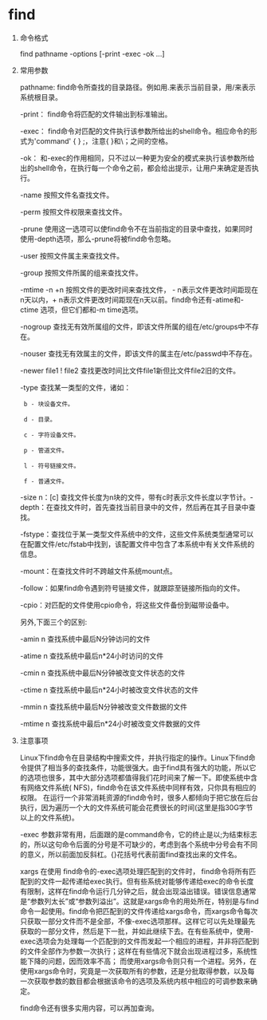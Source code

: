 # find

1. 命令格式

    find pathname -options [-print -exec -ok ...]

2. 常用参数

    pathname: find命令所查找的目录路径。例如用.来表示当前目录，用/来表示系统根目录。

    -print： find命令将匹配的文件输出到标准输出。

    -exec： find命令对匹配的文件执行该参数所给出的shell命令。相应命令的形式为'command' {  } \;，注意{   }和\；之间的空格。

    -ok： 和-exec的作用相同，只不过以一种更为安全的模式来执行该参数所给出的shell命令，在执行每一个命令之前，都会给出提示，让用户来确定是否执行。

    -name   按照文件名查找文件。

    -perm   按照文件权限来查找文件。

    -prune  使用这一选项可以使find命令不在当前指定的目录中查找，如果同时使用-depth选项，那么-prune将被find命令忽略。

    -user   按照文件属主来查找文件。

    -group  按照文件所属的组来查找文件。

    -mtime -n +n  按照文件的更改时间来查找文件， - n表示文件更改时间距现在n天以内，+ n表示文件更改时间距现在n天以前。find命令还有-atime和-ctime 选项，但它们都和-m time选项。

    -nogroup  查找无有效所属组的文件，即该文件所属的组在/etc/groups中不存在。

    -nouser   查找无有效属主的文件，即该文件的属主在/etc/passwd中不存在。

    -newer file1 ! file2  查找更改时间比文件file1新但比文件file2旧的文件。

    -type  查找某一类型的文件，诸如：

        b - 块设备文件。

        d - 目录。

        c - 字符设备文件。

        p - 管道文件。

        l - 符号链接文件。

        f - 普通文件。

    -size n：[c] 查找文件长度为n块的文件，带有c时表示文件长度以字节计。-depth：在查找文件时，首先查找当前目录中的文件，然后再在其子目录中查找。

    -fstype：查找位于某一类型文件系统中的文件，这些文件系统类型通常可以在配置文件/etc/fstab中找到，该配置文件中包含了本系统中有关文件系统的信息。

    -mount：在查找文件时不跨越文件系统mount点。

    -follow：如果find命令遇到符号链接文件，就跟踪至链接所指向的文件。

    -cpio：对匹配的文件使用cpio命令，将这些文件备份到磁带设备中。

    另外,下面三个的区别:

    -amin n   查找系统中最后N分钟访问的文件

    -atime n  查找系统中最后n*24小时访问的文件

    -cmin n   查找系统中最后N分钟被改变文件状态的文件

    -ctime n  查找系统中最后n*24小时被改变文件状态的文件

    -mmin n   查找系统中最后N分钟被改变文件数据的文件

    -mtime n  查找系统中最后n*24小时被改变文件数据的文件

3. 注意事项

    Linux下find命令在目录结构中搜索文件，并执行指定的操作。Linux下find命令提供了相当多的查找条件，功能很强大。由于find具有强大的功能，所以它的选项也很多，其中大部分选项都值得我们花时间来了解一下。即使系统中含有网络文件系统( NFS)，find命令在该文件系统中同样有效，只你具有相应的权限。 在运行一个非常消耗资源的find命令时，很多人都倾向于把它放在后台执行，因为遍历一个大的文件系统可能会花费很长的时间(这里是指30G字节以上的文件系统)。

    -exec 参数非常有用，后面跟的是command命令，它的终止是以;为结束标志的，所以这句命令后面的分号是不可缺少的，考虑到各个系统中分号会有不同的意义，所以前面加反斜杠。{}花括号代表前面find查找出来的文件名。

    xargs 在使用 find命令的-exec选项处理匹配到的文件时， find命令将所有匹配到的文件一起传递给exec执行。但有些系统对能够传递给exec的命令长度有限制，这样在find命令运行几分钟之后，就会出现溢出错误。错误信息通常是“参数列太长”或“参数列溢出”。这就是xargs命令的用处所在，特别是与find命令一起使用。find命令把匹配到的文件传递给xargs命令，而xargs命令每次只获取一部分文件而不是全部，不像-exec选项那样。这样它可以先处理最先获取的一部分文件，然后是下一批，并如此继续下去。在有些系统中，使用-exec选项会为处理每一个匹配到的文件而发起一个相应的进程，并非将匹配到的文件全部作为参数一次执行；这样在有些情况下就会出现进程过多，系统性能下降的问题，因而效率不高； 而使用xargs命令则只有一个进程。另外，在使用xargs命令时，究竟是一次获取所有的参数，还是分批取得参数，以及每一次获取参数的数目都会根据该命令的选项及系统内核中相应的可调参数来确定。

    find命令还有很多实用内容，可以再加查询。
